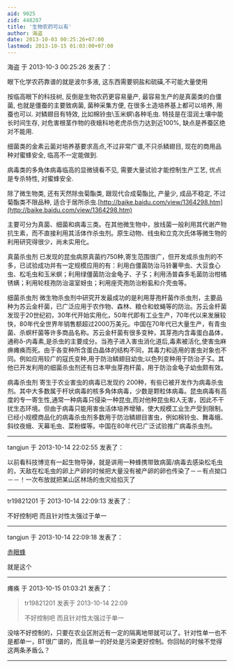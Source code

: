 ```yaml
---
aid: 9025
zid: 448287
title: '生物农药可以有'
author: 海盗
date: 2013-10-03 00:25:26+07:00
lastmod: 2013-10-15 01:03:00+07:00
---
```


海盗 于 2013-10-3 00:25:26 发表了：

眼下化学农药靠谱的就是波尔多液, 这东西需要铜盐和硫磺,不可能大量使用

按临高眼下的科技树, 反倒是生物农药更容易量产, 最容易生产的是真菌类的白僵菌, 也就是僵蚕的主要致病菌, 菌种采集方便, 在很多土造培养基上都可以培养, 用蚕也可以. 对鳞翅目有特效, 比如棉铃虫\\玉米螟\\各种毛虫. 特技是在湿润土壤中能长时间生存, 对危害根茎作物的夜蛾科地老虎杀伤力达到近100%, 缺点是养蚕区绝对不能用.

细菌类的金素云菌对培养基要求高点,不过非常广谱,不只杀鳞翅目, 现在的商用品种对蜜蜂安全, 临高不一定能做到.

病毒类的多角体病毒临高的显微镜看不见, 需要大量试验才能控制生产工艺, 优点是专杀特性, 对蜜蜂安全.

除了微生物类, 还有天然除虫菊酯类, 跟现代合成菊酯比, 产量少, 成品不稳定, 不过菊酯类不限品种, 适合于居所杀虫.[http://baike.baidu.com/view/1364298.htm](http://baike.baidu.com/view/1364298.htm)

主要可分为真菌、细菌和病毒三类。在其他微生物中，放线菌一般利用其代谢产物抗生素，而不直接利用其活体作杀虫剂。原生动物、线虫和立克次氏体等微生物的利用研究得很少，尚未实用化。

真菌杀虫剂 已发现的昆虫病原真菌约750种,寄生范围很广，但开发成杀虫剂的不多，已试验成功并有一定规模应用的有：利用白僵菌防治马铃薯甲虫、大豆食心虫、松毛虫和玉米螟；利用绿僵菌防治金龟子、孑孓；利用汤普森多毛菌防治柑橘锈螨；利用轮枝孢防治温室蚜虫；利用座壳孢防治粉虱和介壳虫等。

细菌杀虫剂 微生物杀虫剂中研究开发最成功的是利用芽孢杆菌作杀虫剂，主要品种为苏云金杆菌，已广泛应用于农作物、森林、粮仓和蚊蝇等的防治。苏云金杆菌发现于20世纪初，30年代开始实用化，50年代即有工业生产，70年代以来发展较快，80年代全世界年销售额超过2000万美元。中国在70年代已大量生产，有青虫菌、杀螟杆菌等许多商品名称。苏云金杆菌有很多变种，其芽孢内含毒蛋白晶体，通称δ-内毒素,是杀虫的主要成分。当孢子进入害虫消化道后,毒素被活化,使害虫麻痹瘫痪而死。由于各变种所含蛋白晶体的结构不同，其毒力和适用的害虫对象也不同。例如应用较广的寇氏变种,用于防治鳞翅目幼虫;以色列变种用于防治孑孓。其他已开发利用的细菌杀虫剂还有日本甲虫芽孢杆菌，用于防治金龟子幼虫颇有效。

病毒杀虫剂 寄生于农业害虫的病毒已发现约 200种，有些已被开发作为病毒杀虫剂。其中大多数属于杆状病毒的核多角体病毒，少数是颗粒体病毒。昆虫病毒有高度的专一寄生性,通常一种病毒只侵染一种昆虫,而对他种昆虫和人无害，因此不干扰生态环境。但由于病毒只能用害虫活体培养增殖，使大规模工业生产受到限制。已经小规模商品化的病毒杀虫剂多数用于防治鳞翅目害虫，例如棉铃虫、舞毒蛾、斜纹夜蛾、天幕毛虫、菜粉蝶等。中国在80年代已广泛试验推广病毒杀虫剂。

---------

tangjun 于 2013-10-14 22:02:55 发表了：

以前看科技博览有一起生物导弹，就是讲用一种蜂携带致病菌/病毒去感染松毛虫的，天敌在松毛虫的卵上产卵的时候把大量没有被产卵的卵也传染了－－有点拗口－－！一次布放就把某山区林场的虫灾给掐灭了

---------

tr19821201 于 2013-10-14 22:09:13 发表了：

不好控制吧 而且针对性太强过于单一

---------

tangjun 于 2013-10-14 22:09:18 发表了：

[赤眼蜂](http://baike.baidu.com/view/207721.htm?fr=ala0_1_1)

就是这个

---------

瘫痪 于 2013-10-15 01:03:21 发表了：

> tr19821201 发表于 2013-10-14 22:09
> 
> 不好控制吧 而且针对性太强过于单一



没啥不好控制的，只要在农业区附近有一定的隔离地带就可以了。针对性单一也不是都单一，BT很广谱的，而且单一的好处是污染更好控制。你回帖的时候不觉得这两条矛盾么？

---------

